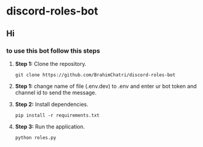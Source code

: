 # discord-roles-bot
 <h2>Hi</h2> 
<h3>to use this bot follow this steps</h3>
<ol>
  <li>
    <p><strong>Step 1:</strong> Clone the repository.</p>
    <code>git clone https://github.com/BrahimChatri/discord-roles-bot </code>
  </li>
  <li>
    <p><strong>Step 1:</strong> change name of file (.env.dev) to .env and enter ur bot token and channel id to send the message.</p>
  </li>
  <li>
    <p><strong>Step 2:</strong> Install dependencies.</p>
    <code>pip install -r requirements.txt</code>
  </li>
  
  <li>
    <p><strong>Step 3:</strong> Run the application.</p>
    <code>python roles.py</code>
  </li>
</ol>
